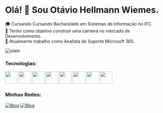 # Olá! 👋 Sou Otávio Hellmann Wiemes.

🎓 Cursando Cursando Bacharelado em Sistemas de Informação no IFC.  
🎯 Tenho como objetivo construir uma carreira no mercado de Desenvolvimento.  
💼 Atualmente trabalho como Analista de Suporte Microsoft 365.

![stats](https://github-readme-stats.vercel.app/api?username=otaviohw&hide_title=false&hide_rank=false&show_icons=true&include_all_commits=true&count_private=true&disable_animations=false&theme=codeSTACKr&locale=en&hide_border=true&order=1)

### Tecnologias:

<div>
  <img width="40px;" height="40px;" src="https://cdn.jsdelivr.net/gh/devicons/devicon/icons/html5/html5-original.svg" />
  <img width="40px;" height="40px;" src="https://cdn.jsdelivr.net/gh/devicons/devicon/icons/css3/css3-original.svg" />
  <img width="40px;" height="40px;" src="https://cdn.jsdelivr.net/gh/devicons/devicon/icons/javascript/javascript-original.svg" />
  <img width="40px;" height="40px;" src="https://cdn.jsdelivr.net/gh/devicons/devicon@latest/icons/vuejs/vuejs-original.svg" />
  <img width="40px;" height="40px;" src="https://cdn.jsdelivr.net/gh/devicons/devicon/icons/python/python-original.svg" />
  <img width="40px;" height="40px;" src="https://cdn.jsdelivr.net/gh/devicons/devicon/icons/vscode/vscode-original.svg" />
  <img width="40px;" height="40px;" src="https://cdn.jsdelivr.net/gh/devicons/devicon/icons/git/git-original.svg" />
  <img width="40px;" height="40px;" src="https://cdn.jsdelivr.net/gh/devicons/devicon/icons/github/github-original.svg" />
</div>

### Minhas Redes:
[![Blog](https://img.shields.io/badge/Gmail-D14836?style=for-the-badge&logo=gmail&logoColor=white)](mailto:hwotavio@gmail.com)
[![Blog](https://img.shields.io/badge/LinkedIn-0077B5?style=for-the-badge&logo=linkedin&logoColor=white)](https://www.linkedin.com/in/otavio-hellmann/)
